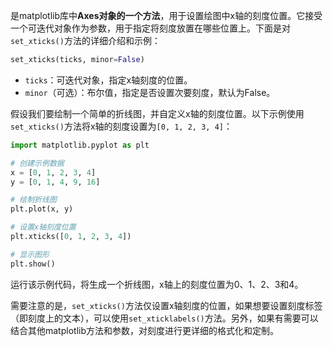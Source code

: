 是matplotlib库中**Axes对象的一个方法**，用于设置绘图中x轴的刻度位置。它接受一个可迭代对象作为参数，用于指定将刻度放置在哪些位置上。下面是对`set_xticks()`方法的详细介绍和示例：

```python
set_xticks(ticks, minor=False)
```

- `ticks`：可迭代对象，指定x轴刻度的位置。
- `minor`（可选）：布尔值，指定是否设置次要刻度，默认为False。

假设我们要绘制一个简单的折线图，并自定义x轴的刻度位置。以下示例使用`set_xticks()`方法将x轴的刻度设置为`[0, 1, 2, 3, 4]`：

```python
import matplotlib.pyplot as plt

# 创建示例数据
x = [0, 1, 2, 3, 4]
y = [0, 1, 4, 9, 16]

# 绘制折线图
plt.plot(x, y)

# 设置x轴刻度位置
plt.xticks([0, 1, 2, 3, 4])

# 显示图形
plt.show()
```

运行该示例代码，将生成一个折线图，x轴上的刻度位置为0、1、2、3和4。

需要注意的是，`set_xticks()`方法仅设置x轴刻度的位置，如果想要设置刻度标签（即刻度上的文本），可以使用`set_xticklabels()`方法。另外，如果有需要可以结合其他matplotlib方法和参数，对刻度进行更详细的格式化和定制。